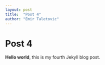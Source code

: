 ```yaml
---
layout: post
title:  "Post 4"
author: "Emir Taletovic"
---
```

# Post 4

**Hello world**, this is my fourth Jekyll blog post.
